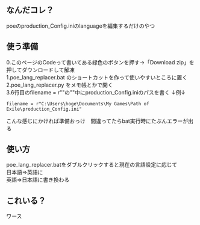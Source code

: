 ## なんだコレ？
poeのproduction_Config.iniのlanguageを編集するだけのやつ

## 使う準備
0.このページのCodeって書いてある緑色のボタンを押す→「Download zip」を押してダウンロードして解凍  
1.poe_lang_replacer.bat のショートカットを作って使いやすいところに置く  
2.poe_lang_replacer.py をメモ帳とかで開く  
3.6行目のfilename = r""の""中にproduction_Config.iniのパスを書く ↓例↓
```
filename = r"C:\Users\hoge\Documents\My Games\Path of Exile\production_Config.ini"  
```
こんな感じにかければ準備おっけ　間違ってたらbat実行時にたぶんエラーが出る  

## 使い方
poe_lang_replacer.batをダブルクリックすると現在の言語設定に応じて  
日本語=>英語に  
英語=>日本語に書き換わる  

## これいる？
ワース
